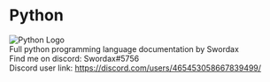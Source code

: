# Python
<img src="https://image.pngaaa.com/282/619282-middle.png" alt="Python Logo"><br>
Full python programming language documentation by Swordax<br>
Find me on discord: Swordax#5756<br>
Discord user link: https://discord.com/users/465453058667839499/
